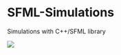 # SFML-Simulations
Simulations with C++/SFML library

<a href="https://hizliresim.com/ZXJPna"><img src="https://i.hizliresim.com/ZXJPna.gif"></a>
